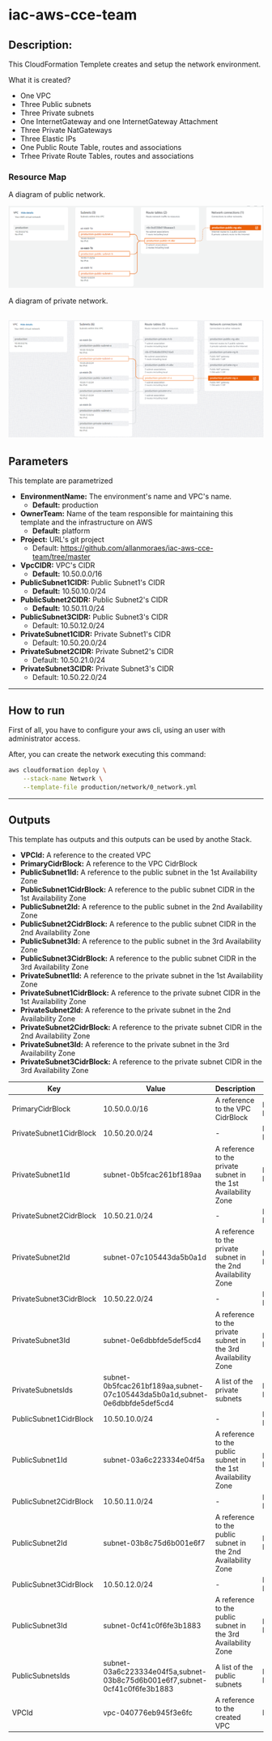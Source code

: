# iac-aws-cce-team

## Description:

This CloudFormation Templete creates and setup the network environment. 

What it is created?

- One VPC
- Three Public subnets
- Three Private subnets
- One InternetGateway and one InternetGateway Attachment
- Three Private NatGateways
- Three Elastic IPs
- One Public Route Table, routes and associations
- Trhee Private Route Tables, routes and associations

### Resource Map

A diagram of public network.

![Public Network](./docs/images/public_network.png)


A diagram of private network.

![Private Network](./docs/images/private_networks.gif)
---
## Parameters

This template are parametrized

 - **EnvironmentName:** The environment's name and VPC's name.
    - **Default:** production
 - **OwnerTeam:** Name of the team responsible for maintaining this template and the infrastructure on AWS
    - **Default:** platform
 - **Project:** URL's git project
    - Default: https://github.com/allanmoraes/iac-aws-cce-team/tree/master
 - **VpcCIDR:** VPC's CIDR
    - **Default:** 10.50.0.0/16
 - **PublicSubnet1CIDR:** Public Subnet1's CIDR
    - **Default:** 10.50.10.0/24
 - **PublicSubnet2CIDR:** Public Subnet2's CIDR
    - **Default:** 10.50.11.0/24
 - **PublicSubnet3CIDR:** Public Subnet3's CIDR
    - Default: 10.50.12.0/24
 - **PrivateSubnet1CIDR:** Private Subnet1's CIDR
    - Default: 10.50.20.0/24
 - **PrivateSubnet2CIDR:** Private Subnet2's CIDR
    - Default: 10.50.21.0/24
 - **PrivateSubnet3CIDR:** Private Subnet3's CIDR
    - Default: 10.50.22.0/24
---

## How to run
First of all, you have to configure your aws cli, using an user with administrator access.

After, you can create the network executing this command:

```bash
aws cloudformation deploy \
    --stack-name Network \
    --template-file production/network/0_network.yml
```
---

## Outputs

This template has outputs and this outputs can be used by anothe Stack.

 - **VPCId:** A reference to the created VPC
 - **PrimaryCidrBlock:** A reference to the VPC CidrBlock
 - **PublicSubnet1Id:** A reference to the public subnet in the 1st Availability Zone
 - **PublicSubnet1CidrBlock:** A reference to the public subnet CIDR in the 1st Availability Zone
 - **PublicSubnet2Id:** A reference to the public subnet in the 2nd Availability Zone
 - **PublicSubnet2CidrBlock:** A reference to the public subnet CIDR in the 2nd Availability Zone
 - **PublicSubnet3Id:** A reference to the public subnet in the 3rd Availability Zone
 - **PublicSubnet3CidrBlock:** A reference to the public subnet CIDR in the 3rd Availability Zone
 - **PrivateSubnet1Id:** A reference to the private subnet in the 1st Availability Zone
 - **PrivateSubnet1CidrBlock:** A reference to the private subnet CIDR in the 1st Availability Zone
 - **PrivateSubnet2Id:** A reference to the private subnet in the 2nd Availability Zone
 - **PrivateSubnet2CidrBlock:** A reference to the private subnet CIDR in the 2nd Availability Zone
 - **PrivateSubnet3Id:** A reference to the private subnet in the 3rd Availability Zone
 - **PrivateSubnet3CidrBlock:** A reference to the private subnet CIDR in the 3rd Availability Zone

| Key                     | Value                                                                      | Description                                                    | Export name                     |
|-------------------------|----------------------------------------------------------------------------|----------------------------------------------------------------|---------------------------------|
| PrimaryCidrBlock        | 10.50.0.0/16                                                               | A reference to the VPC CidrBlock                               | Network-PrimaryCidrBlock        |
| PrivateSubnet1CidrBlock | 10.50.20.0/24                                                              | -                                                              | Network-PrivateSubnet1CidrBlock |
| PrivateSubnet1Id        | subnet-0b5fcac261bf189aa                                                   | A reference to the private subnet in the 1st Availability Zone | Network-PrivateSubnet1Id        |
| PrivateSubnet2CidrBlock | 10.50.21.0/24                                                              | -                                                              | Network-PrivateSubnet2CidrBlock |
| PrivateSubnet2Id        | subnet-07c105443da5b0a1d                                                   | A reference to the private subnet in the 2nd Availability Zone | Network-PrivateSubnet2Id        |
| PrivateSubnet3CidrBlock | 10.50.22.0/24                                                              | -                                                              | Network-PrivateSubnet3CidrBlock |
| PrivateSubnet3Id        | subnet-0e6dbbfde5def5cd4                                                   | A reference to the private subnet in the 3rd Availability Zone | Network-PrivateSubnet3Id        |
| PrivateSubnetsIds       | subnet-0b5fcac261bf189aa,subnet-07c105443da5b0a1d,subnet-0e6dbbfde5def5cd4 | A list of the private subnets                                  | Network-PrivateSubnetsIds       |
| PublicSubnet1CidrBlock  | 10.50.10.0/24                                                              | -                                                              | Network-PublicSubnet1CidrBlock  |
| PublicSubnet1Id         | subnet-03a6c223334e04f5a                                                   | A reference to the public subnet in the 1st Availability Zone  | Network-PublicSubnet1Id         |
| PublicSubnet2CidrBlock  | 10.50.11.0/24                                                              | -                                                              | Network-PublicSubnet2CidrBlock  |
| PublicSubnet2Id         | subnet-03b8c75d6b001e6f7                                                   | A reference to the public subnet in the 2nd Availability Zone  | Network-PublicSubnet2Id         |
| PublicSubnet3CidrBlock  | 10.50.12.0/24                                                              | -                                                              | Network-PublicSubnet3CidrBlock  |
| PublicSubnet3Id         | subnet-0cf41c0f6fe3b1883                                                   | A reference to the public subnet in the 3rd Availability Zone  | Network-PublicSubnet3Id         |
| PublicSubnetsIds        | subnet-03a6c223334e04f5a,subnet-03b8c75d6b001e6f7,subnet-0cf41c0f6fe3b1883 | A list of the public subnets                                   | Network-PublicSubnetsIds        |
| VPCId                   | vpc-040776eb945f3e6fc                                                      | A reference to the created VPC                                 | Network-VPCId                   |